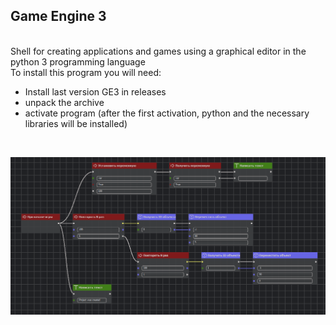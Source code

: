 ## Game Engine 3

<br>Shell for creating applications and games using a graphical editor in the python 3 programming language
<br>To install this program you will need:
- Install last version GE3 in releases
- unpack the archive
- activate program (after the first activation, python and the necessary libraries will be installed)
<br>

![vbvbvb](https://github.com/artyom7774/Game-Engine-3/blob/main/icon.png)
